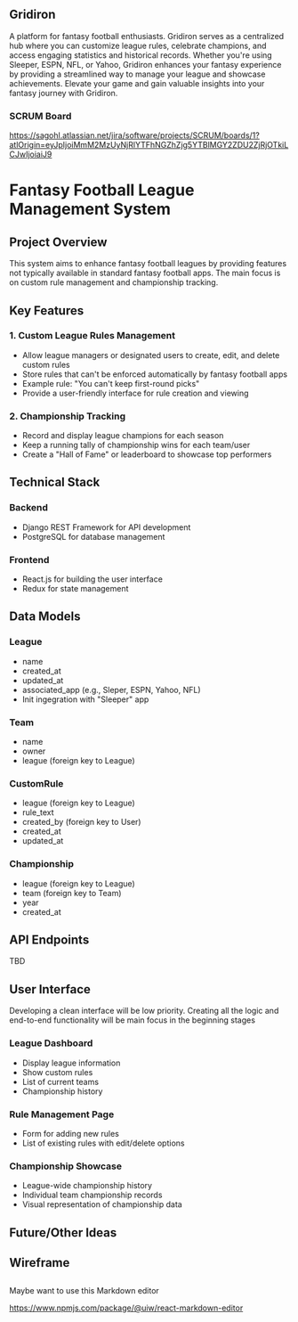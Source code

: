 ## Gridiron 

A platform for fantasy football enthusiasts. Gridiron serves as a centralized hub where you can customize league rules, celebrate champions, and access engaging statistics and historical records. Whether you're using Sleeper, ESPN, NFL, or Yahoo, Gridiron enhances your fantasy experience by providing a streamlined way to manage your league and showcase achievements. Elevate your game and gain valuable insights into your fantasy journey with Gridiron.

### SCRUM Board

https://sagohl.atlassian.net/jira/software/projects/SCRUM/boards/1?atlOrigin=eyJpIjoiMmM2MzUyNjRlYTFhNGZhZjg5YTBlMGY2ZDU2ZjRjOTkiLCJwIjoiaiJ9

# Fantasy Football League Management System

## Project Overview
This system aims to enhance fantasy football leagues by providing features not typically available in standard fantasy football apps. The main focus is on custom rule management and championship tracking.

## Key Features

### 1. Custom League Rules Management
- Allow league managers or designated users to create, edit, and delete custom rules
- Store rules that can't be enforced automatically by fantasy football apps
- Example rule: "You can't keep first-round picks"
- Provide a user-friendly interface for rule creation and viewing

### 2. Championship Tracking
- Record and display league champions for each season
- Keep a running tally of championship wins for each team/user
- Create a "Hall of Fame" or leaderboard to showcase top performers

## Technical Stack

### Backend
- Django REST Framework for API development
- PostgreSQL for database management

### Frontend
- React.js for building the user interface
- Redux for state management

## Data Models

### League
- name
- created_at
- updated_at
- associated_app (e.g., Sleper, ESPN, Yahoo, NFL)
- Init ingegration with "Sleeper" app

### Team
- name
- owner
- league (foreign key to League)

### CustomRule
- league (foreign key to League)
- rule_text
- created_by (foreign key to User)
- created_at
- updated_at

### Championship
- league (foreign key to League)
- team (foreign key to Team)
- year
- created_at

## API Endpoints

TBD

## User Interface

Developing a clean interface will be low priority. Creating all the logic and end-to-end functionality will be main focus in the beginning stages

### League Dashboard
- Display league information
- Show custom rules
- List of current teams
- Championship history

### Rule Management Page
- Form for adding new rules
- List of existing rules with edit/delete options

### Championship Showcase
- League-wide championship history
- Individual team championship records
- Visual representation of championship data

## Future/Other Ideas

## Wireframe


## 
Maybe want to use this Markdown editor 

https://www.npmjs.com/package/@uiw/react-markdown-editor

